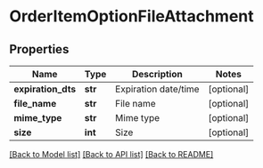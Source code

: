 # OrderItemOptionFileAttachment

## Properties
Name | Type | Description | Notes
------------ | ------------- | ------------- | -------------
**expiration_dts** | **str** | Expiration date/time | [optional] 
**file_name** | **str** | File name | [optional] 
**mime_type** | **str** | Mime type | [optional] 
**size** | **int** | Size | [optional] 

[[Back to Model list]](../README.md#documentation-for-models) [[Back to API list]](../README.md#documentation-for-api-endpoints) [[Back to README]](../README.md)


